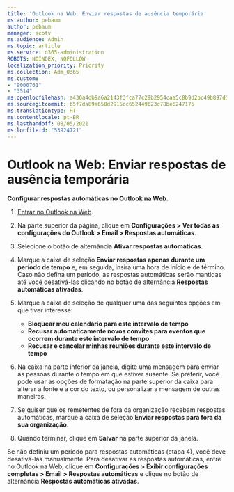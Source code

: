 ```yaml
---
title: 'Outlook na Web: Enviar respostas de ausência temporária'
ms.author: pebaum
author: pebaum
manager: scotv
ms.audience: Admin
ms.topic: article
ms.service: o365-administration
ROBOTS: NOINDEX, NOFOLLOW
localization_priority: Priority
ms.collection: Adm_O365
ms.custom:
- "9000761"
- "3514"
ms.openlocfilehash: a436a4db9a6a2143f3fca77c29b2954caa5c8b9d2bc49b897d533104fc7ddde4
ms.sourcegitcommit: b5f7da89a650d2915dc652449623c78be6247175
ms.translationtype: HT
ms.contentlocale: pt-BR
ms.lasthandoff: 08/05/2021
ms.locfileid: "53924721"
---
```

# <a name="outlook-on-the-web-send-out-of-office-replies"></a>Outlook na Web: Enviar respostas de ausência temporária

**Configurar respostas automáticas no Outlook na Web**.

1. [Entrar no Outlook na Web](https://support.office.com/article/how-to-sign-in-to-outlook-on-the-web-763fab4d-0138-4814-b450-37fc286bcb79).

2. Na parte superior da página, clique em **Configurações > Ver todas as configurações do Outlook > Email > Respostas automáticas**.

3. Selecione o botão de alternância **Ativar respostas automáticas**.

4. Marque a caixa de seleção **Enviar respostas apenas durante um período de tempo** e, em seguida, insira uma hora de início e de término. Caso não defina um período, as respostas automáticas serão mantidas até você desativá-las clicando no botão de alternância **Respostas automáticas ativadas**.

5. Marque a caixa de seleção de qualquer uma das seguintes opções em que tiver interesse:
    - **Bloquear meu calendário para este intervalo de tempo**
    - **Recusar automaticamente novos convites para eventos que ocorrem durante este intervalo de tempo**
    - **Recusar e cancelar minhas reuniões durante este intervalo de tempo**

6. Na caixa na parte inferior da janela, digite uma mensagem para enviar às pessoas durante o tempo em que estiver ausente. Se preferir, você pode usar as opções de formatação na parte superior da caixa para alterar a fonte e a cor do texto, ou personalizar a mensagem de outras maneiras.

7. Se quiser que os remetentes de fora da organização recebam respostas automáticas, marque a caixa de seleção **Enviar respostas para fora da sua organização**.

8. Quando terminar, clique em **Salvar** na parte superior da janela.

Se não definiu um período para respostas automáticas (etapa 4), você deve desativá-las manualmente. Para desativar as respostas automáticas, entre no Outlook na Web, clique em **Configurações > Exibir configurações completas > Email > Respostas automáticas** e clique no botão de alternância **Respostas automáticas ativadas**.
